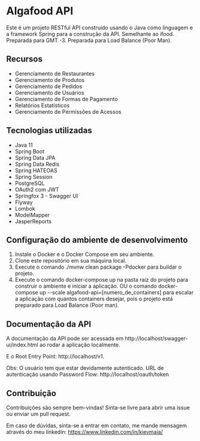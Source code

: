 # Algafood API
Este é um projeto RESTful API construído usando o Java como linguagem e a framework Spring para a construção da API. Semelhante ao ifood.
Preparada para GMT -3.
Preparada para Load Balance (Poor Man).

<h2>Recursos</h2>
<ul>
  <li>Gerenciamento de Restaurantes</li>
  <li>Gerenciamento de Produtos</li>
  <li>Gerenciamento de Pedidos</li>
  <li>Gerenciamento de Usuários</li>
  <li>Gerenciamento de Formas de Pagamento</li>
  <li>Relatórios Estatísticos</li>
  <li>Gerenciamento de Permissões de Acessos</li>
</ul>

<h2>Tecnologias utilizadas</h2>
<ul>
  <li>Java 11</li>
  <li>Spring Boot</li>
  <li>Spring Data JPA</li>
  <li>Spring Data Redis</li>
  <li>Spring HATEOAS</li>
  <li>Spring Session</li>
  <li>PostgreSQL</li>
  <li>OAuth2 com JWT</li>
  <li>Springfox 3 - Swagger UI</li>
  <li>Flyway</li>
  <li>Lombok</li>
  <li>ModelMapper</li>
  <li>JasperReports</li>
</ul>

<h2>Configuração do ambiente de desenvolvimento</h2>
<ol>
  <li>Instale o Docker e o Docker Compose em seu ambiente.</li>
  <li>Clone este repositório em sua máquina local.</li>
  <li>Execute o comando ./mvnw clean package -Pdocker para buildar o projeto.
  <li>Execute o comando docker-compose up na pasta raiz do projeto para construir o ambiente e iniciar a aplicação. OU o comando docker-compose up --scale algafood-api=[numero_de_containers] para escalar a aplicação com quantos containers desejar, pois o projeto está preparado para Load Balance (Poor man).</li>
</ol>

<h2>Documentação da API</h2>
A documentação da API pode ser acessada em http://localhost/swagger-ui/index.html ao rodar a aplicação localmente.

E o Root Entry Point: http://localhost/v1.

Obs: O usuário tem que estar devidamente autenticado.
URL de autenticação usando Password Flow: http://localhost/oauth/token 

<h2>Contribuição</h2>
Contribuições são sempre bem-vindas! Sinta-se livre para abrir uma issue ou enviar um pull request.

Em caso de dúvidas, sinta-se a entrar em contato, me mande mensagem através do meu linkedin:
https://www.linkedin.com/in/kievmaia/
